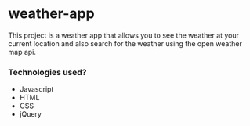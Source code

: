 # weather-app
This project is a weather app that allows you to see the weather at your current location and also search for the weather using the open weather map api.

### Technologies used? ###
- Javascript
- HTML
- CSS
- jQuery
